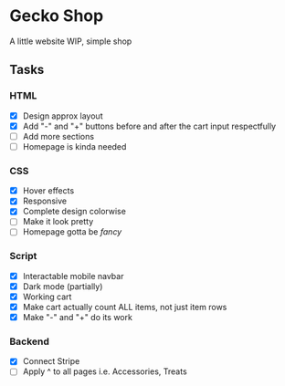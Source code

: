 # Gecko Shop

A little website WIP, simple shop

## Tasks

### HTML

- [x] Design approx layout
- [x] Add "-" and "+" buttons before and after the cart input respectfully
- [ ] Add more sections
- [ ] Homepage is kinda needed

### CSS

- [x] Hover effects
- [x] Responsive
- [x] Complete design colorwise
- [ ] Make it look pretty
- [ ] Homepage gotta be _fancy_

### Script

- [x] Interactable mobile navbar
- [x] Dark mode (partially)
- [x] Working cart
- [x] Make cart actually count ALL items, not just item rows
- [x] Make "-" and "+" do its work

### Backend

- [x] Connect Stripe
- [ ] Apply ^ to all pages i.e. Accessories, Treats
